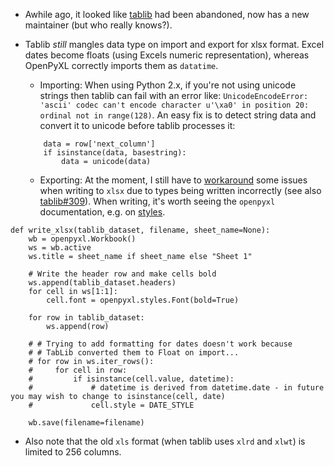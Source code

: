 - Awhile ago, it looked like [tablib](http://python-tablib.org/) had been abandoned, now has a new maintainer (but who really knows?).

- Tablib *still* mangles data type on import and export for xlsx format. Excel dates become floats (using Excels numeric representation), whereas OpenPyXL correctly imports them as `datatime`.

  - Importing: When using Python 2.x, if you're not using unicode strings then tablib can fail with an error like: `UnicodeEncodeError: 'ascii' codec can't encode character u'\xa0' in position 20: ordinal not in range(128)`. An easy fix is to detect string data and convert it to unicode before tablib processes it:

  ```
      data = row['next_column']
      if isinstance(data, basestring):
          data = unicode(data)

  ```

  - Exporting: At the moment, I still have to [workaround](https://github.com/vinayak-mehta/tablib/issues/252#issuecomment-454395181) some issues when writing to `xlsx` due to types being written incorrectly (see also [tablib#309](https://github.com/vinayak-mehta/tablib/pull/309)). When writing, it's worth seeing the `openpyxl` documentation, e.g. on [styles](https://openpyxl.readthedocs.io/en/stable/styles.html).

```
def write_xlsx(tablib_dataset, filename, sheet_name=None):
    wb = openpyxl.Workbook()
    ws = wb.active
    ws.title = sheet_name if sheet_name else "Sheet 1"

    # Write the header row and make cells bold
    ws.append(tablib_dataset.headers)
    for cell in ws[1:1]:
        cell.font = openpyxl.styles.Font(bold=True)

    for row in tablib_dataset:
        ws.append(row)

    # # Trying to add formatting for dates doesn't work because
    # # TabLib converted them to Float on import...
    # for row in ws.iter_rows():
    #     for cell in row:
    #         if isinstance(cell.value, datetime):
    #             # datetime is derived from datetime.date - in future you may wish to change to isinstance(cell, date)
    #             cell.style = DATE_STYLE

    wb.save(filename=filename)

```

- Also note that the old `xls` format (when tablib uses `xlrd` and `xlwt`) is limited to 256 columns.
